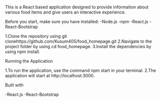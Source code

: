 This is a React based application designed to provide information about various food items and give users an interactive experience.


Before you start, make sure you have installed:
        -Node.js
        -npm
        -React.js
        -React-Bootstrap

1.Clone the repository using git clonehttps://github.com/Kusum405/food_homepage.git
2.Navigate to the project folder by using cd food_homepage.
3.Install the dependencies by using npm install.

Running the Application

1.To run the application, use the command npm start in your terminal.
2.The application will start at http://localhost:3000.

Built with

-React.js
-React-Bootstrap